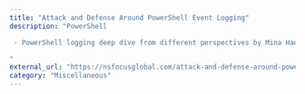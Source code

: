 ```yaml
---
title: "Attack and Defense Around PowerShell Event Logging"
description: "PowerShell

 - PowerShell logging deep dive from different perspectives by Mina Hao.

"
external_url: "https://nsfocusglobal.com/attack-and-defense-around-powershell-event-logging/"
category: "Miscellaneous"
---
```


